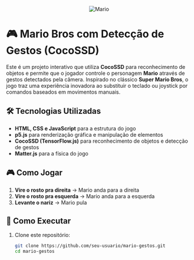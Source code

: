 <div align="center">


![Mario](https://github.com/user-attachments/assets/c4bb174e-9143-4455-8c80-79194a883dcc)

</div>


# 🎮 Mario Bros com Detecção de Gestos (CocoSSD)

Este é um projeto interativo que utiliza **CocoSSD** para reconhecimento de objetos e permite que o jogador controle o personagem **Mario** através de gestos detectados pela câmera. Inspirado no clássico **Super Mario Bros**, o jogo traz uma experiência inovadora ao substituir o teclado ou joystick por comandos baseados em movimentos manuais.

## 🛠️ Tecnologias Utilizadas
- **HTML, CSS e JavaScript** para a estrutura do jogo  
- **p5.js** para renderização gráfica e manipulação de elementos  
- **CocoSSD (TensorFlow.js)** para reconhecimento de objetos e detecção de gestos  
- **Matter.js** para a física do jogo  

## 🎮 Como Jogar
1. **Vire o rosto pra direita** → Mario anda para a direita  
2. **Vire o rosto pra esquerda** → Mario anda para a esquerda  
3. **Levante o nariz** → Mario pula  


## 🚀 Como Executar
1. Clone este repositório:  
   ```bash
   git clone https://github.com/seu-usuario/mario-gestos.git
   cd mario-gestos
